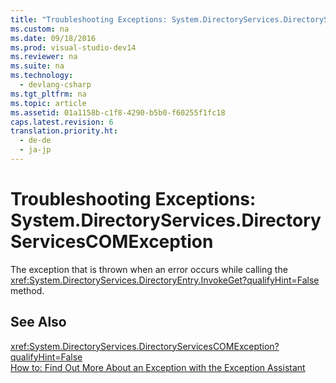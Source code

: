 ```yaml
---
title: "Troubleshooting Exceptions: System.DirectoryServices.DirectoryServicesCOMException"
ms.custom: na
ms.date: 09/18/2016
ms.prod: visual-studio-dev14
ms.reviewer: na
ms.suite: na
ms.technology: 
  - devlang-csharp
ms.tgt_pltfrm: na
ms.topic: article
ms.assetid: 01a1158b-c1f8-4290-b5b0-f60255f1fc18
caps.latest.revision: 6
translation.priority.ht: 
  - de-de
  - ja-jp
---
```

# Troubleshooting Exceptions: System.DirectoryServices.DirectoryServicesCOMException
The exception that is thrown when an error occurs while calling the <xref:System.DirectoryServices.DirectoryEntry.InvokeGet?qualifyHint=False> method.  
  
## See Also  
 <xref:System.DirectoryServices.DirectoryServicesCOMException?qualifyHint=False>   
 [How to: Find Out More About an Exception with the Exception Assistant](../Topic/How%20to:%20Use%20the%20Exception%20Assistant.md)